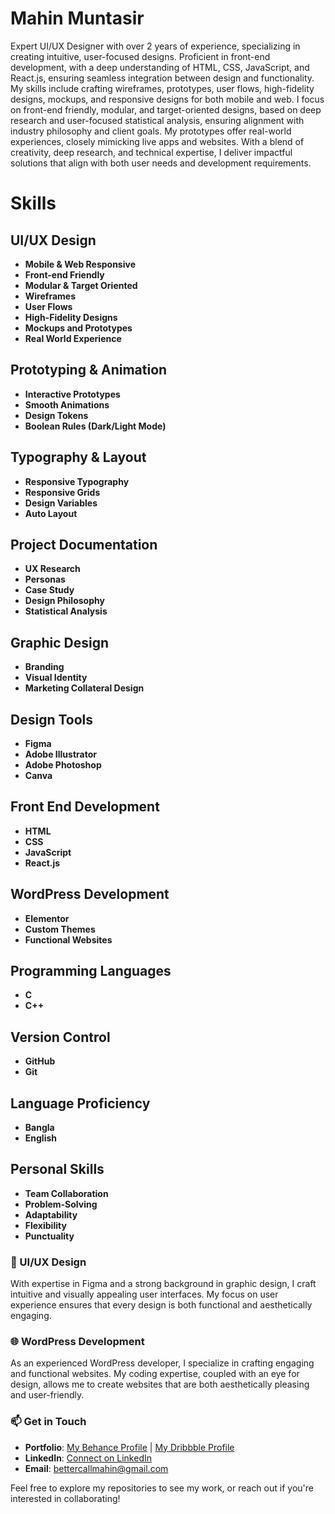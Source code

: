 # Mahin Muntasir

Expert UI/UX Designer with over 2 years of experience, specializing in creating intuitive, user-focused designs. Proficient in front-end development, with a deep understanding of HTML, CSS, JavaScript, and React.js, ensuring seamless integration between design and functionality. My skills include crafting wireframes, prototypes, user flows, high-fidelity designs, mockups, and responsive designs for both mobile and web. I focus on front-end friendly, modular, and target-oriented designs, based on deep research and user-focused statistical analysis, ensuring alignment with industry philosophy and client goals. My prototypes offer real-world experiences, closely mimicking live apps and websites. With a blend of creativity, deep research, and technical expertise, I deliver impactful solutions that align with both user needs and development requirements.

# Skills

## UI/UX Design
- **Mobile & Web Responsive**
- **Front-end Friendly**
- **Modular & Target Oriented**
- **Wireframes**
- **User Flows**
- **High-Fidelity Designs**
- **Mockups and Prototypes**
- **Real World Experience**

## Prototyping & Animation
- **Interactive Prototypes**
- **Smooth Animations**
- **Design Tokens**
- **Boolean Rules (Dark/Light Mode)**

## Typography & Layout
- **Responsive Typography**
- **Responsive Grids**
- **Design Variables**
- **Auto Layout**

## Project Documentation
- **UX Research**
- **Personas**
- **Case Study**
- **Design Philosophy**
- **Statistical Analysis**

## Graphic Design
- **Branding**
- **Visual Identity**
- **Marketing Collateral Design**

## Design Tools
- **Figma**
- **Adobe Illustrator**
- **Adobe Photoshop**
- **Canva**

## Front End Development
- **HTML**
- **CSS**
- **JavaScript**
- **React.js**

## WordPress Development
- **Elementor**
- **Custom Themes**
- **Functional Websites**

## Programming Languages
- **C**
- **C++**

## Version Control
- **GitHub**
- **Git**

## Language Proficiency
- **Bangla**
- **English**

## Personal Skills
- **Team Collaboration**
- **Problem-Solving**
- **Adaptability**
- **Flexibility**
- **Punctuality**


### 🌟 UI/UX Design
With expertise in Figma and a strong background in graphic design, I craft intuitive and visually appealing user interfaces. My focus on user experience ensures that every design is both functional and aesthetically engaging.

### 🌐 WordPress Development
As an experienced WordPress developer, I specialize in crafting engaging and functional websites. My coding expertise, coupled with an eye for design, allows me to create websites that are both aesthetically pleasing and user-friendly.

### 📫 Get in Touch
- **Portfolio**: [My Behance Profile](https://www.behance.net/bettercallmahin) | [My Dribbble Profile](https://dribbble.com/bettercallmahin)
- **LinkedIn**: [Connect on LinkedIn](https://www.linkedin.com/in/bettercallmahin)
- **Email**: bettercallmahin@gmail.com

Feel free to explore my repositories to see my work, or reach out if you're interested in collaborating!
